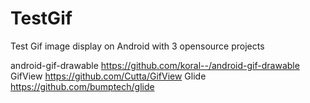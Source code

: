 # TestGif
Test Gif image display on Android with 3 opensource projects

android-gif-drawable           https://github.com/koral--/android-gif-drawable
      GifView                  https://github.com/Cutta/GifView
      Glide                    https://github.com/bumptech/glide

